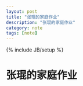 ```yaml
---
layout: post
title: "张琨的家庭作业"
description: "张琨的家庭作业"
category: note 
tags: [note]
---
```

{% include JB/setup %}
# 张琨的家庭作业
